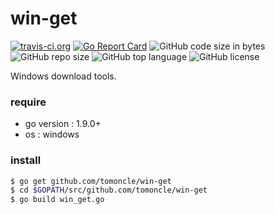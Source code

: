 # win-get
[![travis-ci.org](https://travis-ci.org/tomoncle/win-get.svg?branch=master)](https://travis-ci.org/tomoncle/win-get) [![Go Report Card](https://goreportcard.com/badge/github.com/tomoncle/win-get)](https://goreportcard.com/report/github.com/tomoncle/win-get) ![GitHub code size in bytes](https://img.shields.io/github/languages/code-size/tomoncle/win-get.svg) ![GitHub repo size](https://img.shields.io/github/repo-size/tomoncle/win-get.svg?color=green&logoColor=green) ![GitHub top language](https://img.shields.io/github/languages/top/tomoncle/win-get.svg?color=yes) ![GitHub license](https://img.shields.io/github/license/tomoncle/win-get.svg)

Windows download tools.

### require
* go version : 1.9.0+
* os         : windows

### install
```bash
$ go get github.com/tomoncle/win-get
$ cd $GOPATH/src/github.com/tomoncle/win-get
$ go build win_get.go
```